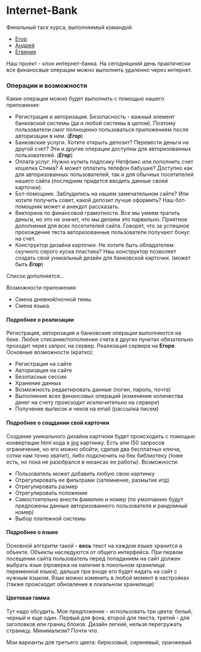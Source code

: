 # Internet-Bank

Финальный таск курса, выполняемый командой:
- [Егор](https://github.com/kkolite)
- [Андрей](https://github.com/shama8nchez)
- [Егвения](https://github.com/EvgeniaM6)

Наш проект - клон интернет-банка. На сегодняшний день практически все финаносвые операции можно выполнить удаленно через интернет.

### Операции и возможности

Какие операции можно будет выполнить с помощью нашего приложения:
- Регистрация и авторизация. Безопасность - важный элемент банковской системы (да и любой системы в целом). Поэтому пользователи смог полноценно пользоваться приложением после авторизации в нем. (***Егор***)
- Банковские услуги. Хотите открыть депозит? Перевести деньги на другой счет? Эти и другие операции доступны для авторизованных пользователей. (***Егор***)
- Оплата услуг. Нужно купить подпсику Нетфликс или пополнить счет кошелка Стима? А может оплатить телефон бабушке? Доступно как для авторизованных пользователей, так и для обычных посетителей нашего сайта (последним придется вводить данные своей карточки).
- Бот-помощник. Заблудились на нашем замечательном сайте? Или хотите получить совет, какой депозит лучше оформить? Наш бот-помощник может и анекдот рассказать.
- Викторина по финансовой грамотности. Все мы умеем тратить деньги, но это не значит, что мы делаем это парвильно. Приятное дополнения для всех посетителей сайта. Говорят, что за успешное прохождение теста авторизованные пользователи получают бонус на счет.
- Конструктор дизайна карточки. Не хотите быть обладателем скучного серого куска пластика? Наш конструктор позволяет создать свой уникальный дизайн для банковской карточки. (может быть ***Егор***)

Список дополняется...

Возможности приложения:
- Смена дневной/ночной темы.
- Смена языка.

#### Подробнее о реализации

Регистрация, авторизация и банковские операции выполняются на беке. Любое списание/пополнение счета в других пунктах обязательно проходит через запрос на сервер. Реализация сервера на **Егоре**. Основные возможности (кратко):
- Регистрация на сайте
- Авторизация на сайте
- Безопасные сессии
- Хранение данных
- Возможность редактировать данные (логин, пароль, почта)
- Выполнение всех финансовых операций (изменение количества денег на счету происходит исключительно на сервере)
- Получение выписок и чеков на email (рассылка писем)

#### Подробнее о сощдании свой карточки

Создание уникального дизайна картчоки будет происходить с помощью конвертации html кода в jpg картинку. Есть апи (50 запросов ограничение, но его можно обойти, сделав два бесплатных ключа, сотки нам точно хватит), либо подключить на бек библиотеку (тоже есть, но пока не разобрался в нюансах ее работы). Возможности:
- Пользователь может добавить любую свою картинку
- Отрегулировать ее фильтрами (затемнение, размытие итд)
- Отрегулировать размер
- Отрегулировать положение
- Самостоятельно внести фамилию и номер (по умолчанию будут предложены данные авторизованного пользователя и рандомный номер)
- Выбор платежной системы

#### Подробнее о языке

Основной алгоритм такой - **весь** текст на каждом языке хранится в объекте. Объекты наследуются от общего интерфейса. При первом посещении сайта пользователь перед попаданием на сайт должен выбрать язык (проверка на наличии в локольном хранилище переменной языка), дальше при входе его будет кидать на сайт с нужным языком. Язык можно изменить в любой момент в настройках (также происходит обновление в локальном хранилище)

#### Цветовая гамма

Тут надо обсудить. Мое предложение - использовать три цвета: белый, черный и еще один. Первый для фона, второй для текста, третий - для заголовков или границ блоков. Дизайн легкий, нельзя перегружать страницу. Минимализм? Почти что.

Мои варианты для третьего цвета: бирюзовый, сиреневый, оранжевый